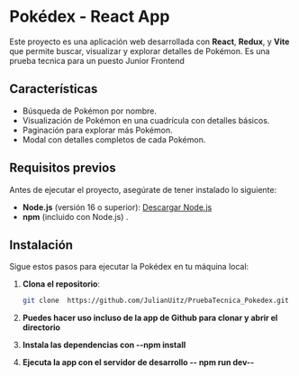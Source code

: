 # Pokédex - React App

 Este proyecto es una aplicación web desarrollada con **React**, **Redux**, y **Vite** que permite buscar, visualizar y explorar detalles de Pokémon.
 Es una prueba tecnica para un puesto Junior Frontend

## Características

- Búsqueda de Pokémon por nombre.
- Visualización de Pokémon en una cuadrícula con detalles básicos.
- Paginación para explorar más Pokémon.
- Modal con detalles completos de cada Pokémon.

## Requisitos previos

Antes de ejecutar el proyecto, asegúrate de tener instalado lo siguiente:

- **Node.js** (versión 16 o superior): [Descargar Node.js](https://nodejs.org/)
- **npm** (incluido con Node.js) .

## Instalación

Sigue estos pasos para ejecutar la Pokédex en tu máquina local:

1. **Clona el repositorio**:
   ```bash
   git clone  https://github.com/JulianUitz/PruebaTecnica_Pokedex.git

2. **Puedes hacer uso incluso de la app de Github para clonar y abrir el directorio**

3. **Instala las dependencias con --npm install**

4. **Ejecuta la app con el servidor de desarrollo -- npm run dev--**
